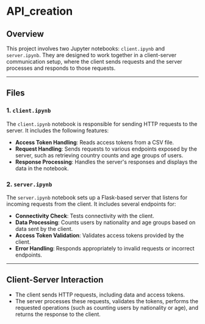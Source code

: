 # API_creation

## Overview
This project involves two Jupyter notebooks: `client.ipynb` and `server.ipynb`. They are designed to work together in a client-server communication setup, where the client sends requests and the server processes and responds to those requests.

---

## Files

### 1. `client.ipynb`
The `client.ipynb` notebook is responsible for sending HTTP requests to the server. It includes the following features:
- **Access Token Handling**: Reads access tokens from a CSV file.
- **Request Handling**: Sends requests to various endpoints exposed by the server, such as retrieving country counts and age groups of users.
- **Response Processing**: Handles the server's responses and displays the data in the notebook.

### 2. `server.ipynb`
The `server.ipynb` notebook sets up a Flask-based server that listens for incoming requests from the client. It includes several endpoints for:
- **Connectivity Check**: Tests connectivity with the client.
- **Data Processing**: Counts users by nationality and age groups based on data sent by the client.
- **Access Token Validation**: Validates access tokens provided by the client.
- **Error Handling**: Responds appropriately to invalid requests or incorrect endpoints.

---

## Client-Server Interaction
- The client sends HTTP requests, including data and access tokens.
- The server processes these requests, validates the tokens, performs the requested operations (such as counting users by nationality or age), and returns the response to the client.

